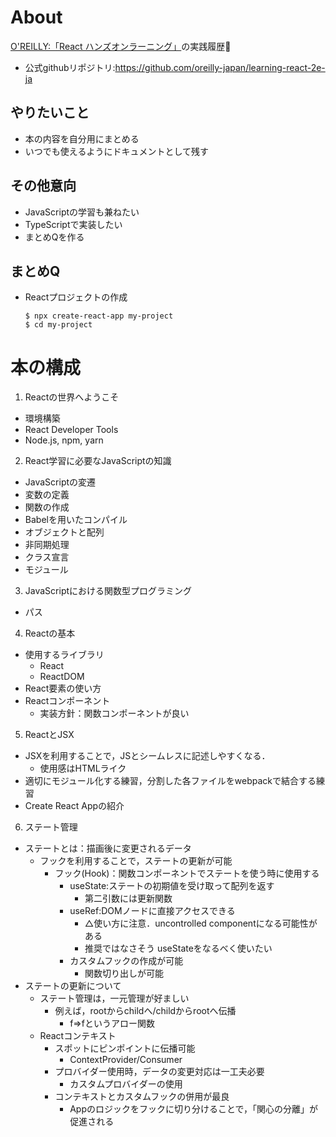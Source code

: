 # About
[O'REILLY:「React ハンズオンラーニング」](https://www.oreilly.co.jp/books/9784873119380/)の実践履歴:brain:
- 公式githubリポジトリ:https://github.com/oreilly-japan/learning-react-2e-ja

## やりたいこと
- 本の内容を自分用にまとめる
- いつでも使えるようにドキュメントとして残す

## その他意向
- JavaScriptの学習も兼ねたい
- TypeScriptで実装したい
- まとめQを作る

## まとめQ
- Reactプロジェクトの作成
    ```Shell
    $ npx create-react-app my-project
    $ cd my-project
    ```

# 本の構成
1. Reactの世界へようこそ
 - 環境構築
  - React Developer Tools
  - Node.js, npm, yarn

2. React学習に必要なJavaScriptの知識
 - JavaScriptの変遷
  - 変数の定義
  - 関数の作成
  - Babelを用いたコンパイル
  - オブジェクトと配列
  - 非同期処理
  - クラス宣言
  - モジュール

3. JavaScriptにおける関数型プログラミング
 - パス

4. Reactの基本
 - 使用するライブラリ
   - React
   - ReactDOM
 - React要素の使い方
 - Reactコンポーネント
   - 実装方針：関数コンポーネントが良い

5. ReactとJSX
 - JSXを利用することで，JSとシームレスに記述しやすくなる．
   - 使用感はHTMLライク
 - 適切にモジュール化する練習，分割した各ファイルをwebpackで結合する練習
 - Create React Appの紹介
  
6. ステート管理
 - ステートとは：描画後に変更されるデータ
   - フックを利用することで，ステートの更新が可能
     - フック(Hook)：関数コンポーネントでステートを使う時に使用する
       - useState:ステートの初期値を受け取って配列を返す
         - 第二引数には更新関数
       - useRef:DOMノードに直接アクセスできる
         - △使い方に注意．uncontrolled componentになる可能性がある
         - 推奨ではなさそう useStateをなるべく使いたい
       - カスタムフックの作成が可能 
         - 関数切り出しが可能
 - ステートの更新について
   - ステート管理は，一元管理が好ましい 
     - 例えば，rootからchildへ/childからrootへ伝播
       - f=>fというアロー関数
   - Reactコンテキスト
     - スポットにピンポイントに伝播可能
       - ContextProvider/Consumer
     - プロバイダー使用時，データの変更対応は一工夫必要
       - カスタムプロバイダーの使用
     - コンテキストとカスタムフックの併用が最良
       - Appのロジックをフックに切り分けることで，「関心の分離」が促進される


